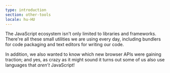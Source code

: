 ```yaml
---
type: introduction
section: other-tools
locale: hu-HU
---
```

 The JavaScript ecosystem isn't only limited to libraries and frameworks. There're all these small utilities we are using every day, including bundlers for code packaging and text editors for writing our code.

In addition, we also wanted to know which new browser APIs were gaining traction; and yes, as crazy as it might sound it turns out some of us also use languages that *aren’t* JavaScript! 